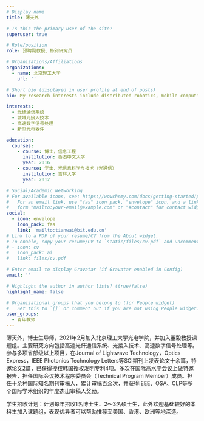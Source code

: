 ```yaml
---
# Display name
title: 薄天外

# Is this the primary user of the site?
superuser: true

# Role/position
role: 预聘副教授、特别研究员

# Organizations/Affiliations
organizations:
  - name: 北京理工大学
    url: ''

# Short bio (displayed in user profile at end of posts)
bio: My research interests include distributed robotics, mobile computing and programmable matter.

interests:
  - 光纤通信系统
  - 城域光接入技术
  - 高速数字信号处理
  - 新型光电器件

education:
  courses:
    - course: 博士，信息工程
      institution: 香港中文大学
      year: 2016
    - course: 学士，光信息科学与技术（光通信）
      institution: 吉林大学
      year: 2012

# Social/Academic Networking
# For available icons, see: https://wowchemy.com/docs/getting-started/page-builder/#icons
#   For an email link, use "fas" icon pack, "envelope" icon, and a link in the
#   form "mailto:your-email@example.com" or "#contact" for contact widget.
social:
  - icon: envelope
    icon_pack: fas
    link: 'mailto:tianwai@bit.edu.cn'
# Link to a PDF of your resume/CV from the About widget.
# To enable, copy your resume/CV to `static/files/cv.pdf` and uncomment the lines below.
# - icon: cv
#   icon_pack: ai
#   link: files/cv.pdf

# Enter email to display Gravatar (if Gravatar enabled in Config)
email: ''

# Highlight the author in author lists? (true/false)
highlight_name: false

# Organizational groups that you belong to (for People widget)
#   Set this to `[]` or comment out if you are not using People widget.
user_groups:
  - 青年教师
---
```


薄天外，博士生导师，2021年2月加入北京理工大学光电学院，并加入董毅教授课题组。主要研究方向包括高速光纤通信系统、光接入技术、高速数字信号处理等。参与多项省部级以上项目，在Journal of Lightwave Technology，Optics Express，IEEE Photonics Technology Letters等SCI期刊上发表论文十余篇，特邀论文2篇，已获得授权韩国授权发明专利4项。多次在国际高水平会议上做特邀报告，担任国际会议技术程序委员会（Technical Program Member）成员。担任十余种国际知名期刊审稿人，累计审稿百余次，并获得IEEE、OSA、CLP等多个国际学术组织的年度杰出审稿人奖励。

学生招收计划：计划每年招收1名博士生、2～3名硕士生，此外欢迎基础较好的本科生加入课题组，表现优异者可以帮助推荐至美国、香港、欧洲等地深造。